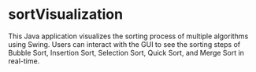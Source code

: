 # sortVisualization
This Java application visualizes the sorting process of multiple algorithms using Swing. Users can interact with the GUI to see the sorting steps of Bubble Sort, Insertion Sort, Selection Sort, Quick Sort, and Merge Sort in real-time.
